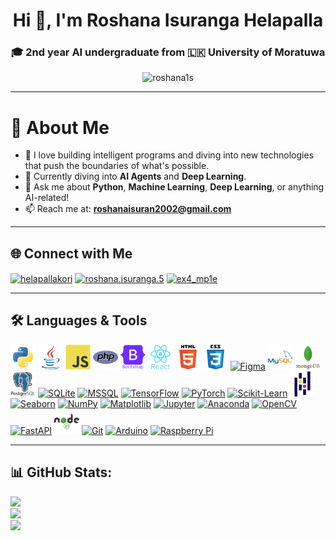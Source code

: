 <h1 align="center">Hi 👋, I'm Roshana Isuranga Helapalla</h1>
<h3 align="center">🎓 2nd year AI undergraduate from 🇱🇰 University of Moratuwa</h3>

<p align="center">
  <img src="https://komarev.com/ghpvc/?username=roshana1s&label=Profile%20views&color=0e75b6&style=flat" alt="roshana1s" />
</p>

---

# 💫 About Me

- 🚀 I love building intelligent programs and diving into new technologies that push the boundaries of what's possible.
- 🧠 Currently diving into **AI Agents** and **Deep Learning**.  
- 💬 Ask me about **Python**, **Machine Learning**, **Deep Learning**, or anything AI-related!   
- 📫 Reach me at: **roshanaisuran2002@gmail.com**

---

## 🌐 Connect with Me

<p align="left">
  <a href="https://linkedin.com/in/helapallakori" target="blank"><img align="center" src="https://raw.githubusercontent.com/rahuldkjain/github-profile-readme-generator/master/src/images/icons/Social/linked-in-alt.svg" alt="helapallakori" height="30" width="40" /></a>
  <a href="https://fb.com/roshana.isuranga.5" target="blank"><img align="center" src="https://raw.githubusercontent.com/rahuldkjain/github-profile-readme-generator/master/src/images/icons/Social/facebook.svg" alt="roshana.isuranga.5" height="30" width="40" /></a>
  <a href="https://instagram.com/ex4_mp1e" target="blank"><img align="center" src="https://raw.githubusercontent.com/rahuldkjain/github-profile-readme-generator/master/src/images/icons/Social/instagram.svg" alt="ex4_mp1e" height="30" width="40" /></a>
</p>

---

## 🛠️ Languages & Tools

<p align="left">
  <a href="https://www.python.org" target="_blank"><img src="https://raw.githubusercontent.com/devicons/devicon/master/icons/python/python-original.svg" alt="Python" width="40" height="40"/></a>
  <a href="https://www.java.com" target="_blank"><img src="https://raw.githubusercontent.com/devicons/devicon/master/icons/java/java-original.svg" alt="Java" width="40" height="40"/></a>
  <a href="https://developer.mozilla.org/en-US/docs/Web/JavaScript" target="_blank"><img src="https://raw.githubusercontent.com/devicons/devicon/master/icons/javascript/javascript-original.svg" alt="JavaScript" width="40" height="40"/></a>
  <a href="https://www.php.net" target="_blank"><img src="https://raw.githubusercontent.com/devicons/devicon/master/icons/php/php-original.svg" alt="PHP" width="40" height="40"/></a>
  <a href="https://getbootstrap.com" target="_blank"><img src="https://raw.githubusercontent.com/devicons/devicon/master/icons/bootstrap/bootstrap-plain-wordmark.svg" alt="Bootstrap" width="40" height="40"/></a>
  <a href="https://reactjs.org/" target="_blank"><img src="https://raw.githubusercontent.com/devicons/devicon/master/icons/react/react-original-wordmark.svg" alt="React" width="40" height="40"/></a>
  <a href="https://www.w3schools.com/html/" target="_blank"><img src="https://raw.githubusercontent.com/devicons/devicon/master/icons/html5/html5-original-wordmark.svg" alt="HTML" width="40" height="40"/></a>
  <a href="https://www.w3schools.com/css/" target="_blank"><img src="https://raw.githubusercontent.com/devicons/devicon/master/icons/css3/css3-original-wordmark.svg" alt="CSS" width="40" height="40"/></a>
  <a href="https://www.figma.com/" target="_blank"><img src="https://www.vectorlogo.zone/logos/figma/figma-icon.svg" alt="Figma" width="40" height="40"/></a>
  <a href="https://www.mysql.com/" target="_blank"><img src="https://raw.githubusercontent.com/devicons/devicon/master/icons/mysql/mysql-original-wordmark.svg" alt="MySQL" width="40" height="40"/></a>
  <a href="https://www.mongodb.com/" target="_blank"><img src="https://raw.githubusercontent.com/devicons/devicon/master/icons/mongodb/mongodb-original-wordmark.svg" alt="MongoDB" width="40" height="40"/></a>
  <a href="https://www.postgresql.org" target="_blank"><img src="https://raw.githubusercontent.com/devicons/devicon/master/icons/postgresql/postgresql-original-wordmark.svg" alt="PostgreSQL" width="40" height="40"/></a>
  <a href="https://www.sqlite.org/" target="_blank"><img src="https://www.vectorlogo.zone/logos/sqlite/sqlite-icon.svg" alt="SQLite" width="40" height="40"/></a>
  <a href="https://www.microsoft.com/en-us/sql-server" target="_blank"><img src="https://www.svgrepo.com/show/303229/microsoft-sql-server-logo.svg" alt="MSSQL" width="40" height="40"/></a>
  <a href="https://www.tensorflow.org" target="_blank"><img src="https://www.vectorlogo.zone/logos/tensorflow/tensorflow-icon.svg" alt="TensorFlow" width="40" height="40"/></a>
  <a href="https://pytorch.org/" target="_blank"><img src="https://www.vectorlogo.zone/logos/pytorch/pytorch-icon.svg" alt="PyTorch" width="40" height="40"/></a>
  <a href="https://scikit-learn.org/" target="_blank"><img src="https://upload.wikimedia.org/wikipedia/commons/0/05/Scikit_learn_logo_small.svg" alt="Scikit-Learn" width="40" height="40"/></a>
  <a href="https://pandas.pydata.org/" target="_blank"><img src="https://raw.githubusercontent.com/devicons/devicon/master/icons/pandas/pandas-original.svg" alt="Pandas" width="40" height="40"/></a>
  <a href="https://seaborn.pydata.org/" target="_blank"><img src="https://seaborn.pydata.org/_images/logo-mark-lightbg.svg" alt="Seaborn" width="40" height="40"/></a>
  <a href="https://numpy.org/" target="_blank"><img src="https://upload.wikimedia.org/wikipedia/commons/3/31/NumPy_logo_2020.svg" alt="NumPy" width="40" height="40"/></a>
  <a href="https://matplotlib.org/" target="_blank"><img src="https://matplotlib.org/_static/images/logo2.svg" alt="Matplotlib" width="40" height="40"/></a>
  <a href="https://jupyter.org/" target="_blank"><img src="https://upload.wikimedia.org/wikipedia/commons/3/38/Jupyter_logo.svg" alt="Jupyter" width="40" height="40"/></a>
  <a href="https://www.anaconda.com/" target="_blank"><img src="https://www.anaconda.com/wp-content/uploads/2022/12/anaconda_secondary_logo.svg" alt="Anaconda" width="40" height="40"/></a>
  <a href="https://opencv.org/" target="_blank"><img src="https://www.vectorlogo.zone/logos/opencv/opencv-icon.svg" alt="OpenCV" width="40" height="40"/></a>
  <a href="https://fastapi.tiangolo.com/" target="_blank"><img src="https://cdn.worldvectorlogo.com/logos/fastapi-1.svg" alt="FastAPI" width="40" height="40"/></a>
  <a href="https://nodejs.org/" target="_blank"><img src="https://raw.githubusercontent.com/devicons/devicon/master/icons/nodejs/nodejs-original-wordmark.svg" alt="Node.js" width="40" height="40"/></a>
  <a href="https://git-scm.com/" target="_blank"><img src="https://www.vectorlogo.zone/logos/git-scm/git-scm-icon.svg" alt="Git" width="40" height="40"/></a>
  <a href="https://www.arduino.cc/" target="_blank"><img src="https://cdn.worldvectorlogo.com/logos/arduino-1.svg" alt="Arduino" width="40" height="40"/></a>
  <a href="https://www.raspberrypi.com/" target="_blank"><img src="https://upload.wikimedia.org/wikipedia/en/c/cb/Raspberry_Pi_Logo.svg" alt="Raspberry Pi" width="40" height="40"/></a>
</p>

---

## 📊 GitHub Stats:
![](https://github-readme-stats.vercel.app/api?username=roshana1s&theme=dark&hide_border=false&include_all_commits=true&count_private=true)<br/>
![](https://nirzak-streak-stats.vercel.app/?user=roshana1s&theme=dark&hide_border=false)<br/>
![](https://github-readme-stats.vercel.app/api/top-langs/?username=roshana1s&theme=dark&hide_border=false&include_all_commits=true&count_private=true&layout=compact)
